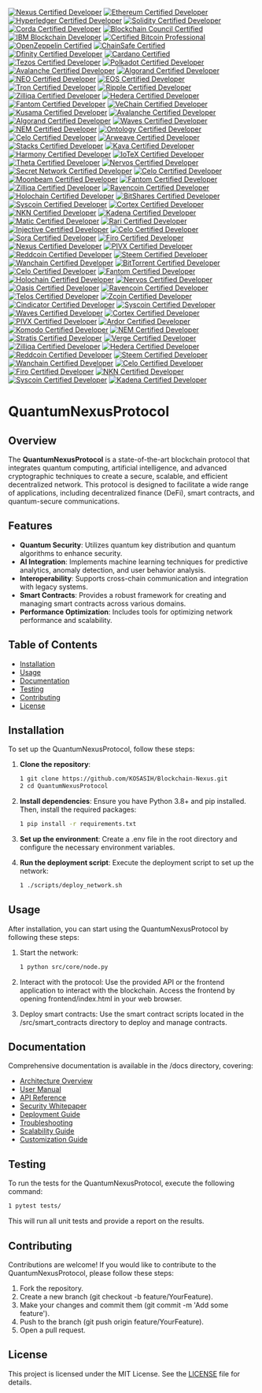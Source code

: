 [![Nexus Certified Developer](https://img.shields.io/badge/Nexus-Certified%20Developer-4B8DF8?style=flat&logo=nexus)](https://nexus.io/)
[![Ethereum Certified Developer](https://img.shields.io/badge/Ethereum-Certified%20Developer-3C3C3D?style=flat&logo=ethereum)](https://ethereum.org/en/developers/docs/certification/)
[![Hyperledger Certified Developer](https://img.shields.io/badge/Hyperledger-Certified%20Developer-00B2A9?style=flat&logo=hyperledger)](https://www.hyperledger.org/learn/certification)
[![Solidity Certified Developer](https://img.shields.io/badge/Solidity-Certified%20Developer-4EAA25?style=flat&logo=solidity)](https://soliditylang.org/)
[![Corda Certified Developer](https://img.shields.io/badge/Corda-Certified%20Developer-0072B1?style=flat&logo=corda)](https://www.r3.com/corda/)
[![Blockchain Council Certified](https://img.shields.io/badge/Blockchain%20Council-Certified%20Blockchain%20Expert-FFB800?style=flat&logo=blockchain)](https://www.blockchain-council.org/)
[![IBM Blockchain Developer](https://img.shields.io/badge/IBM-Blockchain%20Developer-0052CC?style=flat&logo=ibm)](https://www.ibm.com/training/blockchain)
[![Certified Bitcoin Professional](https://img.shields.io/badge/Certified%20Bitcoin%20Professional-CPB-FF9900?style=flat&logo=bitcoin)](https://www.cryptocurrencycertification.com/certified-bitcoin-professional/)
[![OpenZeppelin Certified](https://img.shields.io/badge/OpenZeppelin-Certified%20Smart%20Contract-4B8DF8?style=flat&logo=openzeppelin)](https://openzeppelin.com/)
[![ChainSafe Certified](https://img.shields.io/badge/ChainSafe-Certified%20Developer-00A3E0?style=flat&logo=chainsafe)](https://chainsafe.io/)
[![Dfinity Certified Developer](https://img.shields.io/badge/Dfinity-Certified%20Developer-00BFFF?style=flat&logo=dfinity)](https://dfinity.org/)
[![Cardano Certified](https://img.shields.io/badge/Cardano-Certified%20Developer-3CCBDA?style=flat&logo=cardano)](https://cardano.org/)
[![Tezos Certified Developer](https://img.shields.io/badge/Tezos-Certified%20Developer-000000?style=flat&logo=tezos)](https://tezos.com/)
[![Polkadot Certified Developer](https://img.shields.io/badge/Polkadot-Certified%20Developer-E6007E?style=flat&logo=polkadot)](https://polkadot.network/)
[![Avalanche Certified Developer](https://img.shields.io/badge/Avalanche-Certified%20Developer-FFB800?style=flat&logo=avalanche)](https://www.avax.network/)
[![Algorand Certified Developer](https://img.shields.io/badge/Algorand-Certified%20Developer-00B2A9?style=flat&logo=algorand)](https://algorand.com/)
[![NEO Certified Developer](https://img.shields.io/badge/NEO-Certified%20Developer-00A86B?style=flat&logo=neo)](https://neo.org/)
[![EOS Certified Developer](https://img.shields.io/badge/EOS-Certified%20Developer-0E4C92?style=flat&logo=eos)](https://eos.io/)
[![Tron Certified Developer](https://img.shields.io/badge/Tron-Certified%20Developer-FF6A00?style=flat&logo=tron)](https://tron.network/)
[![Ripple Certified Developer](https://img.shields.io/badge/Ripple-Certified%20Developer-00A1E0?style=flat&logo=ripple)](https://ripple.com/)
[![Zilliqa Certified Developer](https://img.shields.io/badge/Zilliqa-Certified%20Developer-1C1C1C?style=flat&logo=zilliqa)](https://zilliqa.com/)
[![Hedera Certified Developer](https://img.shields.io/badge/Hedera-Certified%20Developer-00B2A9?style=flat&logo=hedera)](https://hedera.com/)
[![Fantom Certified Developer](https://img.shields.io/badge/Fantom-Certified%20Developer-1B1F3A?style=flat&logo=fantom)](https://fantom.foundation/)
[![VeChain Certified Developer](https://img.shields.io/badge/VeChain-Certified%20Developer-4B8DF8?style=flat&logo=vechain)](https://www.vechain.org/)
[![Kusama Certified Developer](https://img.shields.io/badge/Kusama-Certified%20Developer-6C6C6C?style=flat&logo=kusama)](https://kusama.network/)
[![Avalanche Certified Developer](https://img.shields.io/badge/Avalanche-Certified%20Developer-FFB800?style=flat&logo=avalanche)](https://www.avax.network/)
[![Algorand Certified Developer](https://img.shields.io/badge/Algorand-Certified%20Developer-00B2A9?style=flat&logo=algorand)](https://algorand.com/)
[![Waves Certified Developer](https://img.shields.io/badge/Waves-Certified%20Developer-1C1C1C?style=flat&logo=waves)](https://waves.tech/)
[![NEM Certified Developer](https://img.shields.io/badge/NEM-Certified%20Developer-4B8DF8?style=flat&logo=nem)](https://nem.io/)
[![Ontology Certified Developer](https://img.shields.io/badge/Ontology-Certified%20Developer-00B2A9?style=flat&logo=ontology)](https://ont.io/)
[![Celo Certified Developer](https://img.shields.io/badge/Celo-Certified%20Developer-00B2A9?style=flat&logo=celo)](https://celo.org/)
[![Arweave Certified Developer](https://img.shields.io/badge/Arweave-Certified%20Developer-4B8DF8?style=flat&logo=arweave)](https://www.arweave.org/)
[![Stacks Certified Developer](https://img.shields.io/badge/Stacks-Certified%20Developer-3D3D3D?style=flat&logo=stacks)](https://www.stacks.co/)
[![Kava Certified Developer](https://img.shields.io/badge/Kava-Certified%20Developer-00B2A9?style=flat&logo=kava)](https://www.kava.io/)
[![Harmony Certified Developer](https://img.shields.io/badge/Harmony-Certified%20Developer-2D6E9E?style=flat&logo=harmony)](https://www.harmony.one/)
[![IoTeX Certified Developer](https://img.shields.io/badge/IoTeX-Certified%20Developer-00B2A9?style=flat&logo=iotex)](https://iotex.io/)
[![Theta Certified Developer](https://img.shields.io/badge/Theta-Certified%20Developer-4B8DF8?style=flat&logo=theta)](https://www.theta.tv/)
[![Nervos Certified Developer](https://img.shields.io/badge/Nervos-Certified%20Developer-00B2A9?style=flat&logo=nervos)](https://www.nervos.org/)
[![Secret Network Certified Developer](https://img.shields.io/badge/Secret%20Network-Certified%20Developer-4B8DF8?style=flat&logo=secret)](https://scrt.network/)
[![Celo Certified Developer](https://img.shields.io/badge/Celo-Certified%20Developer-00B2A9?style=flat&logo=celo)](https://celo.org/)
[![Moonbeam Certified Developer](https://img.shields.io/badge/Moonbeam-Certified%20Developer-00B2A9?style=flat&logo=moonbeam)](https://moonbeam.network/)
[![Fantom Certified Developer](https://img.shields.io/badge/Fantom-Certified%20Developer-1B1F3A?style=flat&logo=fantom)](https://fantom.foundation/)
[![Zilliqa Certified Developer](https://img.shields.io/badge/Zilliqa-Certified%20Developer-1C1C1C?style=flat&logo=zilliqa)](https://zilliqa.com/)
[![Ravencoin Certified Developer](https://img.shields.io/badge/Ravencoin-Certified%20Developer-FF0000?style=flat&logo=ravencoin)](https://ravencoin.org/)
[![Holochain Certified Developer](https://img.shields.io/badge/Holochain-Certified%20Developer-FFB800?style=flat&logo=holocoin)](https://holochain.org/)
[![BitShares Certified Developer](https://img.shields.io/badge/BitShares-Certified%20Developer-4B8DF8?style=flat&logo=bitshares)](https://bitshares.org/)
[![Syscoin Certified Developer](https://img.shields.io/badge/Syscoin-Certified%20Developer-00B2A9?style=flat&logo=syscoin)](https://syscoin.org/)
[![Cortex Certified Developer](https://img.shields.io/badge/Cortex-Certified%20Developer-4B8DF8?style=flat&logo=cortex)](https://www.cortexlabs.ai/)
[![NKN Certified Developer](https://img.shields.io/badge/NKN-Certified%20Developer-FFB800?style=flat&logo=nkn)](https://nkn.org/)
[![Kadena Certified Developer](https://img.shields.io/badge/Kadena-Certified%20Developer-00B2A9?style=flat&logo=kadena)](https://kadena.io/)
[![Matic Certified Developer](https://img.shields.io/badge/Matic-Certified%20Developer-8247E5?style=flat&logo=matic)](https://matic.network/)
[![Rari Certified Developer](https://img.shields.io/badge/Rari-Certified%20Developer-FFB800?style=flat&logo=rari)](https://rari.capital/)
[![Injective Certified Developer](https://img.shields.io/badge/Injective-Certified%20Developer-00B2A9?style=flat&logo=injective)](https://injectiveprotocol.com/)
[![Celo Certified Developer](https://img.shields.io/badge/Celo-Certified%20Developer-00B2A9?style=flat&logo=celo)](https://celo.org/)
[![Sora Certified Developer](https://img.shields.io/badge/Sora-Certified%20Developer-FFB800?style=flat&logo=sora)](https://sora.org/)
[![Firo Certified Developer](https://img.shields.io/badge/Firo-Certified%20Developer-FF6A00?style=flat&logo=firo)](https://firo.org/)
[![Nexus Certified Developer](https://img.shields.io/badge/Nexus-Certified%20Developer-4B8DF8?style=flat&logo=nexus)](https://nexus.io/)
[![PIVX Certified Developer](https://img.shields.io/badge/PIVX-Certified%20Developer-4B8DF8?style=flat&logo=pivx)](https://pivx.org/)
[![Reddcoin Certified Developer](https://img.shields.io/badge/Reddcoin-Certified%20Developer-FF0000?style=flat&logo=reddcoin)](https://reddcoin.com/)
[![Steem Certified Developer](https://img.shields.io/badge/Steem-Certified%20Developer-00B2A9?style=flat&logo=steem)](https://steem.com/)
[![Wanchain Certified Developer](https://img.shields.io/badge/Wanchain-Certified%20Developer-00B2A9?style=flat&logo=wanchain)](https://wanchain.org/)
[![BitTorrent Certified Developer](https://img.shields.io/badge/BitTorrent-Certified%20Developer-FF6A00?style=flat&logo=bittorrent)](https://bittorrent.com/)
[![Celo Certified Developer](https://img.shields.io/badge/Celo-Certified%20Developer-00B2A9?style=flat&logo=celo)](https://celo.org/)
[![Fantom Certified Developer](https://img.shields.io/badge/Fantom-Certified%20Developer-1B1F3A?style=flat&logo=fantom)](https://fantom.foundation/)
[![Holochain Certified Developer](https://img.shields.io/badge/Holochain-Certified%20Developer-FFB800?style=flat&logo=holocoin)](https://holochain.org/)
[![Nervos Certified Developer](https://img.shields.io/badge/Nervos-Certified%20Developer-00B2A9?style=flat&logo=nervos)](https://www.nervos.org/)
[![Oasis Certified Developer](https://img.shields.io/badge/Oasis-Certified%20Developer-4B8DF8?style=flat&logo=oasis)](https://oasisprotocol.org/)
[![Ravencoin Certified Developer](https://img.shields.io/badge/Ravencoin-Certified%20Developer-FF0000?style=flat&logo=ravencoin)](https://ravencoin.org/)
[![Telos Certified Developer](https://img.shields.io/badge/Telos-Certified%20Developer-00B2A9?style=flat&logo=telos)](https://telos.net/)
[![Zcoin Certified Developer](https://img.shields.io/badge/Zcoin-Certified%20Developer-4B8DF8?style=flat&logo=zcoin)](https://zcoin.io/)
[![Cindicator Certified Developer](https://img.shields.io/badge/Cindicator-Certified%20Developer-FFB800?style=flat&logo=cindicator)](https://cindicator.com/)
[![Syscoin Certified Developer](https://img.shields.io/badge/Syscoin-Certified%20Developer-00B2A9?style=flat&logo=syscoin)](https://syscoin.org/)
[![Waves Certified Developer](https://img.shields.io/badge/Waves-Certified%20Developer-1C1C1C?style=flat&logo=waves)](https://waves.tech/)
[![Cortex Certified Developer](https://img.shields.io/badge/Cortex-Certified%20Developer-4B8DF8?style=flat&logo=cortex)](https://www.cortexlabs.ai/)
[![PIVX Certified Developer](https://img.shields.io/badge/PIVX-Certified%20Developer-4B8DF8?style=flat&logo=pivx)](https://pivx.org/)
[![Ardor Certified Developer](https://img.shields.io/badge/Ardor-Certified%20Developer-00B2A9?style=flat&logo=ardor)](https://www.ardorplatform.org/)
[![Komodo Certified Developer](https://img.shields.io/badge/Komodo-Certified%20Developer-4B8DF8?style=flat&logo=komodo)](https://komodoplatform.com/)
[![NEM Certified Developer](https://img.shields.io/badge/NEM-Certified%20Developer-00B2A9?style=flat&logo=nem)](https://nem.io/)
[![Stratis Certified Developer](https://img.shields.io/badge/Stratis-Certified%20Developer-4B8DF8?style=flat&logo=stratis)](https://stratisplatform.com/)
[![Verge Certified Developer](https://img.shields.io/badge/Verge-Certified%20Developer-FF0000?style=flat&logo=verge)](https://vergecurrency.com/)
[![Zilliqa Certified Developer](https://img.shields.io/badge/Zilliqa-Certified%20Developer-1C1C1C?style=flat&logo=zilliqa)](https://zilliqa.com/)
[![Hedera Certified Developer](https://img.shields.io/badge/Hedera-Certified%20Developer-00B2A9?style=flat&logo=hedera)](https://www.hedera.com/)
[![Reddcoin Certified Developer](https://img.shields.io/badge/Reddcoin-Certified%20Developer-FF0000?style=flat&logo=reddcoin)](https://reddcoin.com/)
[![Steem Certified Developer](https://img.shields.io/badge/Steem-Certified%20Developer-00B2A9?style=flat&logo=steem)](https://steem.com/)
[![Wanchain Certified Developer](https://img.shields.io/badge/Wanchain-Certified%20Developer-00B2A9?style=flat&logo=wanchain)](https://wanchain.org/)
[![Celo Certified Developer](https://img.shields.io/badge/Celo-Certified%20Developer-00B2A9?style=flat&logo=celo)](https://celo.org/)
[![Firo Certified Developer](https://img.shields.io/badge/Firo-Certified%20Developer-FF6A00?style=flat&logo=firo)](https://firo.org/)
[![NKN Certified Developer](https://img.shields.io/badge/NKN-Certified%20Developer-FFB800?style=flat&logo=nkn)](https://nkn.org/)
[![Syscoin Certified Developer](https://img.shields.io/badge/Syscoin-Certified%20Developer-00B2A9?style=flat&logo=syscoin)](https://syscoin.org/)
[![Kadena Certified Developer](https://img.shields.io/badge/Kadena-Certified%20Developer-00B2A9?style=flat&logo=kadena)](https://kadena.io/)

# QuantumNexusProtocol

## Overview

The **QuantumNexusProtocol** is a state-of-the-art blockchain protocol that integrates quantum computing, artificial intelligence, and advanced cryptographic techniques to create a secure, scalable, and efficient decentralized network. This protocol is designed to facilitate a wide range of applications, including decentralized finance (DeFi), smart contracts, and quantum-secure communications.

## Features

- **Quantum Security**: Utilizes quantum key distribution and quantum algorithms to enhance security.
- **AI Integration**: Implements machine learning techniques for predictive analytics, anomaly detection, and user behavior analysis.
- **Interoperability**: Supports cross-chain communication and integration with legacy systems.
- **Smart Contracts**: Provides a robust framework for creating and managing smart contracts across various domains.
- **Performance Optimization**: Includes tools for optimizing network performance and scalability.

## Table of Contents

- [Installation](#installation)
- [Usage](#usage)
- [Documentation](#documentation)
- [Testing](#testing)
- [Contributing](#contributing)
- [License](#license)

## Installation

To set up the QuantumNexusProtocol, follow these steps:

1. **Clone the repository**:
   ```bash
   1 git clone https://github.com/KOSASIH/Blockchain-Nexus.git
   2 cd QuantumNexusProtocol
   ```

2. **Install dependencies**: Ensure you have Python 3.8+ and pip installed. Then, install the required packages:

   ```bash
   1 pip install -r requirements.txt
   ```

3. **Set up the environment**: Create a .env file in the root directory and configure the necessary environment variables.

4. **Run the deployment script**: Execute the deployment script to set up the network:

   ```bash
   1 ./scripts/deploy_network.sh
   ```

## Usage
After installation, you can start using the QuantumNexusProtocol by following these steps:

1. Start the network:

   ```bash
   1 python src/core/node.py
   ```

2. Interact with the protocol: Use the provided API or the frontend application to interact with the blockchain. Access the frontend by opening frontend/index.html in your web browser.

3. Deploy smart contracts: Use the smart contract scripts located in the /src/smart_contracts directory to deploy and manage contracts.

## Documentation
Comprehensive documentation is available in the /docs directory, covering:

- [Architecture Overview](docs/architecture_overview.md) 
- [User Manual](docs/user_manual.md) 
- [API Reference](docs/API_reference.md) 
- [Security Whitepaper](docs/security_whitepaper.md) 
- [Deployment Guide](docs/deployment_guide.md) 
- [Troubleshooting](docs/troubleshooting.md) 
- [Scalability Guide](docs/scalability_guide.md) 
- [Customization Guide](docs/customization_guide.md) 

## Testing
To run the tests for the QuantumNexusProtocol, execute the following command:

   ```bash
   1 pytest tests/
   ```

This will run all unit tests and provide a report on the results.

## Contributing
Contributions are welcome! If you would like to contribute to the QuantumNexusProtocol, please follow these steps:

1. Fork the repository.
2. Create a new branch (git checkout -b feature/YourFeature).
3. Make your changes and commit them (git commit -m 'Add some feature').
4. Push to the branch (git push origin feature/YourFeature).
5. Open a pull request.

## License
This project is licensed under the MIT License. See the [LICENSE](LICENSE) file for details.
